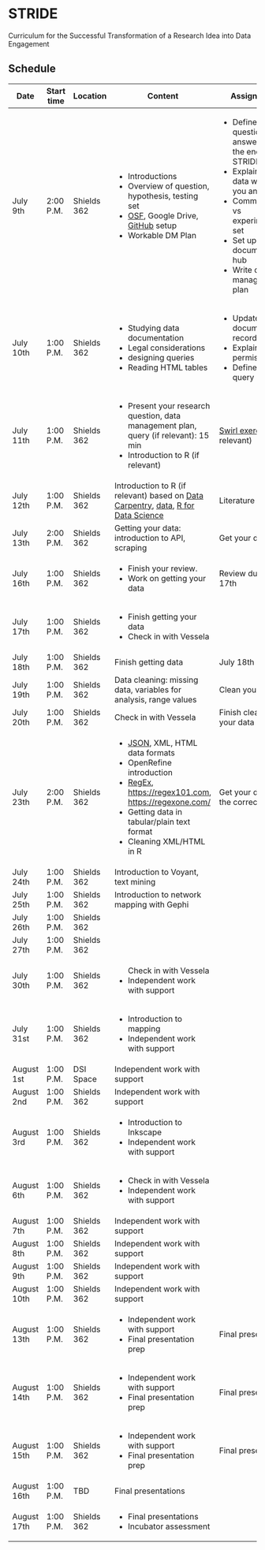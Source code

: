 # STRIDE
Curriculum for the Successful Transformation of a Research Idea into Data Engagement

## Schedule

|Date|Start time|Location|Content|Assignment|Assignment due|
|--- |---       |---     |---    |---       |---           |
|July 9th|2:00 P.M.|Shields 362| <ul><li>Introductions</li> <li>Overview of question, hypothesis, testing set</li> <li>[OSF](https://osf.io/7xsk2/), Google Drive, [GitHub](https://github.com/Vensberg/STRIDE_template) setup</li> <li>Workable DM Plan</li></ul>| <ul><li>Define question to be answered by the end of STRIDE</li><li>Explain how data will help you answer it</li><li>Commit to test vs experimental set</li><li>Set up your documentation hub</li><li>Write data management plan</li></ul>|July 11th|
|July 10th|1:00 P.M.|Shields 362|<ul><li>Studying data documentation</li><li>Legal considerations</li><li>designing queries</li><li>Reading HTML tables</li></ul>|<ul><li>Update documentation record</li><li>Explain permissions</li><li>Define your query</li></ul>|July 11th|
|July 11th|1:00 P.M.|Shields 362|<ul><li>Present your research question, data management plan, query (if relevant): 15 min</li><li>Introduction to R (if relevant)</li></ul>|[Swirl exercises](https://swirlstats.com/students.html) (if relevant)| July 12th|
|July 12th|1:00 P.M.|Shields 362|Introduction to R (if relevant) based on [Data Carpentry](https://datacarpentry.org/r-socialsci/02-starting-with-data/index.html), [data](http://swcarpentry.github.io/r-novice-inflammation/11-supp-read-write-csv/index.html), [R for Data Science](http://r4ds.had.co.nz/lists.html)|Literature review|July 17th|
|July 13th|2:00 P.M.|Shields 362|Getting your data: introduction to API, scraping|Get your data|July 17th|
|July 16th|1:00 P.M.|Shields 362|<ul><li>Finish your review.</li><li>Work on getting your data</li></ul>|Review due July 17th|
|July 17th|1:00 P.M.|Shields 362|<ul><li>Finish getting your data</li><li>Check in with Vessela</li></ul>||
|July 18th|1:00 P.M.|Shields 362|Finish getting data|July 18th|
|July 19th|1:00 P.M.|Shields 362|Data cleaning: missing data, variables for analysis, range values|Clean your data|July 20th|
|July 20th|1:00 P.M.|Shields 362|Check in with Vessela|Finish cleaning your data|July 20th|
|July 23th|2:00 P.M.|Shields 362|<ul><li>[JSON](https://www.json.org/), XML, HTML data formats</li><li>OpenRefine introduction</li><li>[RegEx](http://www.cbs.dtu.dk/courses/27610/regular-expressions-cheat-sheet-v2.pdf), https://regex101.com, https://regexone.com/</li><li>Getting data in tabular/plain text format</li><li>Cleaning XML/HTML in R</li></ul>|Get your data into the correct format||
|July 24th|1:00 P.M.|Shields 362|Introduction to Voyant, text mining|||
|July 25th|1:00 P.M.|Shields 362|Introduction to network mapping with Gephi|||
|July 26th|1:00 P.M.|Shields 362||||
|July 27th|1:00 P.M.|Shields 362||||
|July 30th|1:00 P.M.|Shields 362|<ul>Check in with Vessela</li><li>Independent work with support</li><ul>|||
|July 31st|1:00 P.M.|Shields 362|<ul><li>Introduction to mapping</li><li>Independent work with support</li></ul>|||
|August 1st|1:00 P.M.|DSI Space|Independent work with support|||
  |August 2nd|1:00 P.M.|Shields 362|Independent work with support|||
|August 3rd|1:00 P.M.|Shields 362|<ul><li>Introduction to Inkscape</li><li>Independent work with support</li><ul>|||
|August 6th|1:00 P.M.|Shields 362|<ul><li>Check in with Vessela</li><li>Independent work with support</li><ul>|||
|August 7th|1:00 P.M.|Shields 362|Independent work with support|||
|August 8th|1:00 P.M.|Shields 362|Independent work with support|||
|August 9th|1:00 P.M.|Shields 362|Independent work with support|||
|August 10th|1:00 P.M.|Shields 362|Independent work with support|||
|August 13th|1:00 P.M.|Shields 362|<ul><li>Independent work with support</li><li>Final presentation prep</li><ul>|Final presentation|August 16-17|
|August 14th|1:00 P.M.|Shields 362|<ul><li>Independent work with support</li><li>Final presentation prep</li><ul>|Final presentation|August 16-17|
|August 15th|1:00 P.M.|Shields 362|<ul><li>Independent work with support</li><li>Final presentation prep</li><ul>|Final presentation|August 16-17|
|August 16th|1:00 P.M.|TBD|Final presentations|||
|August 17th|1:00 P.M.|Shields 362|<ul><li>Final presentations</li><li>Incubator assessment</li><ul>|||
